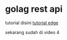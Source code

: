 # golag rest api

tutorial disini [tutorial edge](https://tutorialedge.net/courses/go-rest-api-course/)

sekarang sudah di video 4